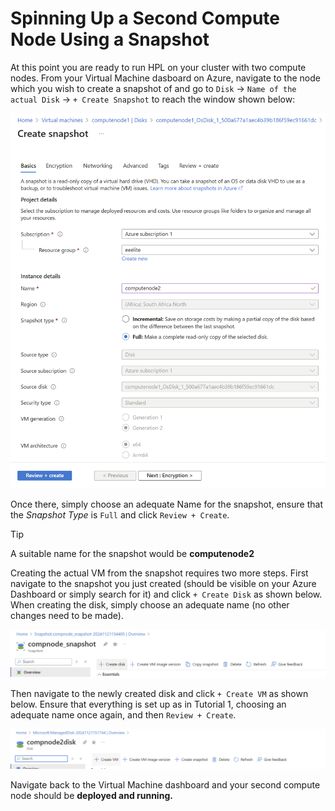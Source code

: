 # Spinning Up a Second Compute Node Using a Snapshot

At this point you are ready to run HPL on your cluster with two compute nodes. From your Virtual Machine dasboard on Azure, navigate to the node which you wish to create a snapshot of and go to `Disk` &rarr; `Name of the actual Disk` &rarr; `+ Create Snapshot` to reach the window shown below:

<img alt="Creating a snapshot." src="./resources/create_snapshot.png"/>

Once there, simply choose an adequate Name for the snapshot, ensure that the *Snapshot Type* is `Full` and click `Review + Create`.
>[!TIP]
> A suitable name for the snapshot would be <b>computenode2</b>


Creating the actual VM from the snapshot requires two more steps. First navigate to the snapshot you just created (should be visible on your Azure Dashboard or simply search for it) and click `+ Create Disk` as shown below. When creating the disk, simply choose an adequate name (no other changes need to be made).

<img alt="Step one of creating the VM." src="./resources/create_disk.png"/>

Then navigate to the newly created disk and click `+ Create VM` as shown below. Ensure that everything is set up as in Tutorial 1, choosing an adequate name once again, and then `Review + Create`.

<img alt="Step two of creating the VM." src="./resources/create_vm.png"/>

Navigate back to the Virtual Machine dashboard and your second compute node should be <b>deployed and running.</b> 


